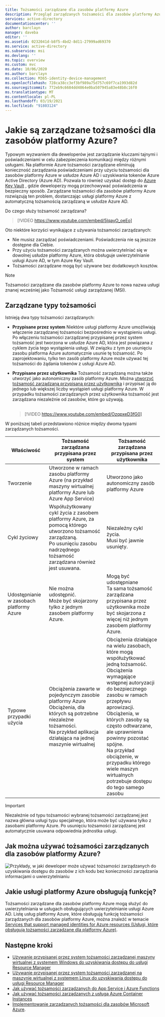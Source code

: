 ```yaml
---
title: Tożsamości zarządzane dla zasobów platformy Azure
description: Przegląd zarządzanych tożsamości dla zasobów platformy Azure.
services: active-directory
documentationcenter: ''
author: barclayn
manager: daveba
editor: ''
ms.assetid: 0232041d-b8f5-4bd2-8d11-27999ad69370
ms.service: active-directory
ms.subservice: msi
ms.devlang: ''
ms.topic: overview
ms.custom: mvc
ms.date: 10/06/2020
ms.author: barclayn
ms.collection: M365-identity-device-management
ms.openlocfilehash: 728ca38cc3ef3bf989a75d757c69f7ca1993d82d
ms.sourcegitcommit: 772eb9c6684dd4864e0ba507945a83e48b8c16f0
ms.translationtype: MT
ms.contentlocale: pl-PL
ms.lasthandoff: 03/19/2021
ms.locfileid: "91803124"
---
```

# <a name="what-are-managed-identities-for-azure-resources"></a>Jakie są zarządzane tożsamości dla zasobów platformy Azure?

Typowym wyzwaniem dla deweloperów jest zarządzanie kluczami tajnymi i poświadczeniami w celu zabezpieczenia komunikacji między różnymi usługami. Na platformie Azure tożsamości zarządzane eliminują konieczność zarządzania poświadczeniami przy użyciu tożsamości dla zasobów platformy Azure w usłudze Azure AD i uzyskiwania tokenów Azure Active Directory (Azure AD). Pozwala to również uzyskać dostęp do [Azure Key Vault](../../key-vault/general/overview.md) , gdzie deweloperzy mogą przechowywać poświadczenia w bezpieczny sposób. Zarządzane tożsamości dla zasobów platformy Azure rozwiązują ten problem, dostarczając usługi platformy Azure z automatyczną tożsamością zarządzaną w usłudze Azure AD.

Do czego służy tożsamość zarządzana?

   > [!VIDEO https://www.youtube.com/embed/5lqayO_oeEo]

Oto niektóre korzyści wynikające z używania tożsamości zarządzanych:

- Nie musisz zarządzać poświadczeniami. Poświadczenia nie są jeszcze dostępne dla Ciebie.
- Przy użyciu tożsamości zarządzanych można uwierzytelniać się w dowolnej usłudze platformy Azure, która obsługuje uwierzytelnianie usługi Azure AD, w tym Azure Key Vault.
- Tożsamości zarządzane mogą być używane bez dodatkowych kosztów.

> [!NOTE]
> Tożsamości zarządzane dla zasobów platformy Azure to nowa nazwa usługi znanej wcześniej jako Tożsamość usługi zarządzanej (MSI).

## <a name="managed-identity-types"></a>Zarządzane typy tożsamości

Istnieją dwa typy tożsamości zarządzanych:

- **Przypisane przez system** Niektóre usługi platformy Azure umożliwiają włączenie zarządzanej tożsamości bezpośrednio w wystąpieniu usługi. Po włączeniu tożsamości zarządzanej przypisanej przez system tożsamość jest tworzona w usłudze Azure AD, która jest powiązana z cyklem życia tego wystąpienia usługi. W związku z tym po usunięciu zasobu platforma Azure automatycznie usunie tę tożsamość. Po zaprojektowaniu, tylko ten zasób platformy Azure może używać tej tożsamości do żądania tokenów z usługi Azure AD.
- **Przypisane przez użytkownika** Tożsamość zarządzaną można także utworzyć jako autonomiczny zasób platformy Azure. Można [utworzyć tożsamość zarządzaną przypisaną przez użytkownika](how-to-manage-ua-identity-portal.md) i przypisać ją do jednego lub większej liczby wystąpień usługi platformy Azure. W przypadku tożsamości zarządzanych przez użytkownika tożsamość jest zarządzana niezależnie od zasobów, które go używają. </br></br>

  > [!VIDEO https://www.youtube.com/embed/OzqpxeD3fG0]

W poniższej tabeli przedstawiono różnice między dwoma typami zarządzanych tożsamości.

|  Właściwość    | Tożsamość zarządzana przypisana przez system | Tożsamość zarządzana przypisana przez użytkownika |
|------|----------------------------------|--------------------------------|
| Tworzenie |  Utworzone w ramach zasobu platformy Azure (na przykład maszyny wirtualnej platformy Azure lub Azure App Service) | Utworzono jako autonomiczny zasób platformy Azure |
| Cykl życiowy | Współużytkowany cykl życia z zasobem platformy Azure, za pomocą którego utworzono tożsamość zarządzaną. <br/> Po usunięciu zasobu nadrzędnego tożsamość zarządzana również jest usuwana. | Niezależny cykl życia. <br/> Musi być jawnie usunięty. |
| Udostępnianie w zasobach platformy Azure | Nie można udostępnić. <br/> Może być skojarzony tylko z jednym zasobem platformy Azure. | Mogą być udostępniane <br/> Ta sama tożsamość zarządzana przypisana przez użytkownika może być skojarzona z więcej niż jednym zasobem platformy Azure. |
| Typowe przypadki użycia | Obciążenia zawarte w pojedynczym zasobie platformy Azure <br/> Obciążenia, dla których są potrzebne niezależne tożsamości. <br/> Na przykład aplikacja działająca na jednej maszynie wirtualnej | Obciążenia działające na wielu zasobach, które mogą współużytkować jedną tożsamość. <br/> Obciążenia wymagające wstępnej autoryzacji do bezpiecznego zasobu w ramach przepływu aprowizacji. <br/> Obciążenia, w których zasoby są często odtwarzane, ale uprawnienia powinny pozostać spójne. <br/> Na przykład obciążenie, w przypadku którego wiele maszyn wirtualnych potrzebuje dostępu do tego samego zasobu |

>[!IMPORTANT]
>Niezależnie od typu tożsamości wybranej tożsamości zarządzanej jest nazwa główna usługi typu specjalnego, która może być używana tylko z zasobami platformy Azure. Po usunięciu tożsamości zarządzanej jest automatycznie usuwana odpowiednia jednostka usługi.

## <a name="how-can-i-use-managed-identities-for-azure-resources"></a>Jak można używać tożsamości zarządzanych dla zasobów platformy Azure?

![Przykłady, w jaki deweloper może używać tożsamości zarządzanych do uzyskiwania dostępu do zasobów z ich kodu bez konieczności zarządzania informacjami o uwierzytelnianiu](media/overview/azure-managed-identities-examples.png)

## <a name="what-azure-services-support-the-feature"></a>Jakie usługi platformy Azure obsługują funkcję?<a name="which-azure-services-support-managed-identity"></a>

Tożsamości zarządzane dla zasobów platformy Azure mogą służyć do uwierzytelniania w usługach obsługujących uwierzytelnianie usługi Azure AD. Listę usług platformy Azure, które obsługują funkcję tożsamości zarządzanych dla zasobów platformy Azure, można znaleźć w temacie [Services that support managed identities for Azure resources (Usługi, które obsługują tożsamości zarządzane dla platformy Azure)](./services-support-managed-identities.md).

## <a name="next-steps"></a>Następne kroki

* [Używanie przypisanej przez system tożsamości zarządzanej maszyny wirtualnej z systemem Windows do uzyskiwania dostępu do usługi Resource Manager](tutorial-windows-vm-access-arm.md)
* [Używanie przypisanej przez system tożsamości zarządzanej na maszynie wirtualnej z systemem Linux do uzyskiwania dostępu do usługi Resource Manager](tutorial-linux-vm-access-arm.md)
* [Jak używać tożsamości zarządzanych do App Service i Azure Functions](../../app-service/overview-managed-identity.md)
* [Jak używać tożsamości zarządzanych z usługą Azure Container Instances](../../container-instances/container-instances-managed-identity.md)
* [Implementowanie zarządzanych tożsamości dla zasobów Microsoft Azure](https://www.pluralsight.com/courses/microsoft-azure-resources-managed-identities-implementing).